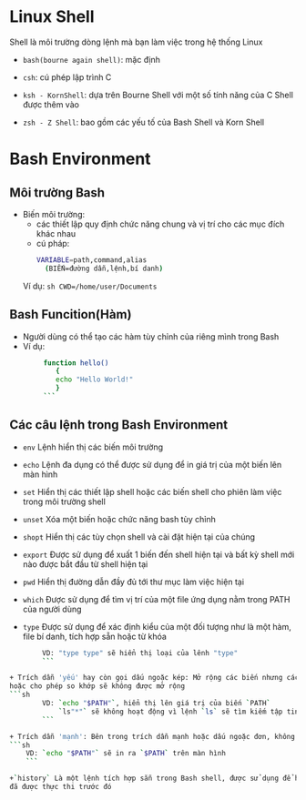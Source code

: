 # Linux Shell

Shell là môi trường dòng lệnh mà bạn làm việc trong hệ thống Linux
- `bash(bourne again shell)`: mặc định

- `csh`: cú phép lập trình C

- `ksh - KornShell`: dựa trên Bourne Shell với một số tính năng của C Shell được thêm vào

- `zsh - Z Shell`: bao gồm các yếu tố của Bash Shell và Korn Shell

# Bash Environment

## Môi trường Bash
- Biến môi trường: 
	+ các thiết lập quy định chức năng chung và vị trí cho các mục đích khác nhau
	+ cú pháp: 
	   ```sh
	   VARIABLE=path,command,alias
	     (BIẾN=đường dẫn,lệnh,bí danh)
	     ```
	Ví dụ: 
		```sh
		CWD=/home/user/Documents
		```

## Bash Funcition(Hàm)
- Người dùng có thể tạo các hàm tùy chỉnh của riêng mình trong Bash
- Ví dụ:
	```sh
		 function hello()
			{
			echo "Hello World!"
		 	}
		 ```

## Các câu lệnh trong Bash Environment

+ `env` Lệnh hiển thị các biến môi trường

+ `echo` Lệnh đa dụng có thể được sử dụng để in giá trị của một biến lên màn hình

+ `set` Hiển thị các thiết lập shell hoặc các biến shell cho phiên làm việc trong môi trường shell

+ `unset` Xóa một biến hoặc chức năng bash tùy chỉnh

+ `shopt` Hiển thị các tùy chọn shell và cài đặt hiện tại của chúng

+ `export` Được sử dụng để xuất 1 biến đến shell hiện tại và bất kỳ shell mới nào được bắt đầu từ shell hiện tại

+ `pwd` Hiển thị đường dẫn đầy đủ tới thư mục làm việc hiện tại

+ `which` Được sử dụng để tìm vị trí của một file ứng dụng nằm trong PATH của người dùng

+ `type` Được sử dụng để xác định kiểu của một đối tượng như là một hàm, file bí danh, tích hợp sẵn hoặc từ khóa
```sh 
		VD: "type type" sẽ hiển thị loại của lênh "type"
		```

+ Trích dẫn 'yếu' hay còn gọi dấu ngoặc kép: Mở rộng các biến nhưng các ký tự được sử dụng cho việc thay thế đường dẫn 
hoặc cho phép so khớp sẽ không được mở rộng
```sh
		VD: `echo "$PATH"`, hiển thị lên giá trị của biến `PATH`
 			`ls"*"` sẽ không hoạt động vì lệnh `ls` sẽ tìm kiếm tập tin có tên là '*'
 		```

+ Trích dẫn 'mạnh': Bên trong trích dẫn mạnh hoặc dấu ngoặc đơn, không có gì được thực thi
```sh
	VD: `echo "$PATH"` sẽ in ra `$PATH` trên màn hình
	```

+`history` Là một lệnh tích hợp sẵn trong Bash shell, được sử dụng để hiển thị danh sách các lệnh 
đã được thực thi trước đó